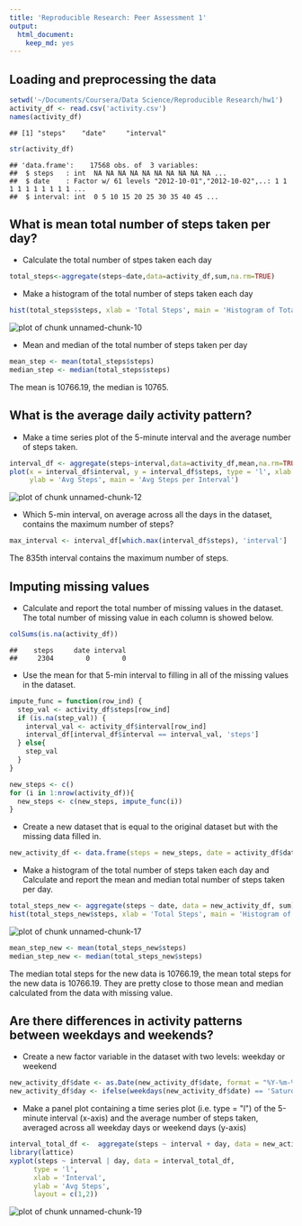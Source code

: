 ```yaml
---
title: 'Reproducible Research: Peer Assessment 1'
output:
  html_document:
    keep_md: yes
---
```

## Loading and preprocessing the data

```r
setwd('~/Documents/Coursera/Data Science/Reproducible Research/hw1')
activity_df <- read.csv('activity.csv')
names(activity_df)
```

```
## [1] "steps"    "date"     "interval"
```

```r
str(activity_df)
```

```
## 'data.frame':	17568 obs. of  3 variables:
##  $ steps   : int  NA NA NA NA NA NA NA NA NA NA ...
##  $ date    : Factor w/ 61 levels "2012-10-01","2012-10-02",..: 1 1 1 1 1 1 1 1 1 1 ...
##  $ interval: int  0 5 10 15 20 25 30 35 40 45 ...
```

## What is mean total number of steps taken per day?
- Calculate the total number of stpes taken each day

```r
total_steps<-aggregate(steps~date,data=activity_df,sum,na.rm=TRUE)
```
- Make a histogram of the total number of steps taken each day

```r
hist(total_steps$steps, xlab = 'Total Steps', main = 'Histogram of Total Steps per Day')
```

![plot of chunk unnamed-chunk-10](figure/unnamed-chunk-10-1.png)

- Mean and median of the total number of steps taken per day

```r
mean_step <- mean(total_steps$steps)
median_step <- median(total_steps$steps)
```
The mean is 10766.19, the median is 10765. 

## What is the average daily activity pattern?
- Make a time series plot of the 5-minute interval and the average number of steps taken.

```r
interval_df <- aggregate(steps~interval,data=activity_df,mean,na.rm=TRUE)
plot(x = interval_df$interval, y = interval_df$steps, type = 'l', xlab = 'Interval',
     ylab = 'Avg Steps', main = 'Avg Steps per Interval')
```

![plot of chunk unnamed-chunk-12](figure/unnamed-chunk-12-1.png)

- Which 5-min interval, on average across all the days in the dataset, contains the maximum number of steps?

```r
max_interval <- interval_df[which.max(interval_df$steps), 'interval']
```
The 835th interval contains the maximum number of steps. 

## Imputing missing values
- Calculate and report the total number of missing values in the dataset.
The total number of missing value in each column is showed below.

```r
colSums(is.na(activity_df))
```

```
##    steps     date interval 
##     2304        0        0
```
- Use the mean for that 5-min interval to filling in all of the missing values in the dataset. 

```r
impute_func = function(row_ind) {
  step_val <- activity_df$steps[row_ind]
  if (is.na(step_val)) {
    interval_val <- activity_df$interval[row_ind]
    interval_df[interval_df$interval == interval_val, 'steps']
  } else{
    step_val
  }
}

new_steps <- c()
for (i in 1:nrow(activity_df)){
  new_steps <- c(new_steps, impute_func(i))
}
```
- Create a new dataset that is equal to the original dataset but with the missing data filled in.

```r
new_activity_df <- data.frame(steps = new_steps, date = activity_df$date, interval = activity_df$interval)
```
- Make a histogram of the total number of steps taken each day and Calculate and report the mean and median total number of steps taken per day.
 

```r
total_steps_new <- aggregate(steps ~ date, data = new_activity_df, sum)
hist(total_steps_new$steps, xlab = 'Total Steps', main = 'Histogram of Total Steps per Day')
```

![plot of chunk unnamed-chunk-17](figure/unnamed-chunk-17-1.png)

```r
mean_step_new <- mean(total_steps_new$steps)
median_step_new <- median(total_steps_new$steps)
```
The median total steps for the new data is 10766.19, the mean total steps for the new data is 10766.19. They are pretty close to those mean and median calculated from the data with missing value.

## Are there differences in activity patterns between weekdays and weekends?
- Create a new factor variable in the dataset with two levels: weekday or weekend

```r
new_activity_df$date <- as.Date(new_activity_df$date, format = "%Y-%m-%d", tz = 'PST')
new_activity_df$day <- ifelse(weekdays(new_activity_df$date) == 'Saturday'| weekdays(new_activity_df$date) == 'Sunday', 'weekend', 'weekday')
```

- Make a panel plot containing a time series plot (i.e. type = "l") of the 5-minute interval (x-axis) and the average number of steps taken, averaged across all weekday days or weekend days (y-axis)

```r
interval_total_df <-  aggregate(steps ~ interval + day, data = new_activity_df ,mean)
library(lattice)
xyplot(steps ~ interval | day, data = interval_total_df,
      type = 'l',
      xlab = 'Interval',
      ylab = 'Avg Steps',
      layout = c(1,2))
```

![plot of chunk unnamed-chunk-19](figure/unnamed-chunk-19-1.png)
